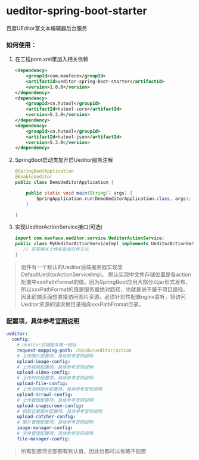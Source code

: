 # ueditor-spring-boot-starter
百度UEditor富文本编辑器后台服务

### 如何使用：
1. 在工程pom.xml里加入相关依赖 
    ```xml
    <dependency>
        <groupId>com.maoface</groupId>
        <artifactId>ueditor-spring-boot-starter</artifactId>
        <version>1.0.0</version>
    </dependency>
    <dependency>
        <groupId>cn.hutool</groupId>
        <artifactId>hutool-core</artifactId>
        <version>5.3.0</version>
    </dependency>
    <dependency>
        <groupId>cn.hutool</groupId>
        <artifactId>hutool-json</artifactId>
        <version>5.3.0</version>
    </dependency>
    ```
2. SpringBoot启动类加开启Ueditor服务注解
    ```java
    @SpringBootApplication
    @EnableUeditor
    public class DemoUeditorApplication {
    
        public static void main(String[] args) {
            SpringApplication.run(DemoUeditorApplication.class, args);
        }
    
    }
    ```
3. 实现UeditorActionService接口(可选)
    ```java
   import com.maoface.ueditor.service.UeditorActionService;
   public class MyUeditorActionServiceImpl implements UeditorActionService{
       // 实现相关上传和查询文件方法
   }
    ```
> 组件有一个默认的Ueditor后端服务器实现类DefaultUeditorActionServiceImpl。 
> 默认实现中文件存储位置是各action配置中xxxPathFormat的值。因为SpringBoot应用大部分以jar形式发布，所以xxxPathFormat的值是服务器绝对路径，也就是说不属于项目路径。
> 因此前端页面想直接访问图片资源，必须针对性配置nginx监听，将访问Ueditor资源的请求根目录指向xxxPathFromat目录。    

### 配置项，具体参考[官网说明](http://fex.baidu.com/ueditor/#server-config) 
```yaml
ueditor:
  config:
    # Ueditor后端服务唯一地址
    request-mapping-path: /baidu/ueditor/action
    # 上传图片配置项。具体参考官网说明
    upload-image-config:
    # 上传视频配置项。具体参考官网说明
    upload-video-config:
    # 上传附件配置项。具体参考官网说明
    upload-file-config:
    # 上传涂鸦图片配置项。具体参考官网说明
    upload-scrawl-config:
    # 上传截图配置项。具体参考官网说明
    upload-snapscreen-config:
    # 抓取远程图片配置项。具体参考官网说明
    upload-catcher-config:
    # 图片管理配置项。具体参考官网说明
    image-manager-config:
    # 文件管理配置项。具体参考官网说明
    file-manager-config:
```
> 所有配置项全部都有默认值，因此也都可以省略不配置
